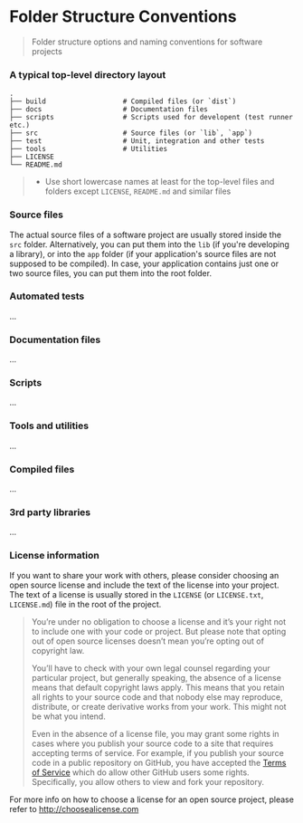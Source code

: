 Folder Structure Conventions
============================

> Folder structure options and naming conventions for software projects

### A typical top-level directory layout

    .
    ├── build                   # Compiled files (or `dist`)
    ├── docs                    # Documentation files
    ├── scripts                 # Scripts used for developent (test runner etc.)
    ├── src                     # Source files (or `lib`, `app`)
    ├── test                    # Unit, integration and other tests
    ├── tools                   # Utilities
    ├── LICENSE
    └── README.md

> - Use short lowercase names at least for the top-level files and folders except `LICENSE`, `README.md` and similar files

### Source files

The actual source files of a software project are usually stored inside the `src` folder. Alternatively, you can put them into the `lib` (if you're developing a library), or into the `app` folder (if your application's source files are not supposed to be compiled). In case, your application contains just one or two source files, you can put them into the root folder.

### Automated tests

...

### Documentation files

...

### Scripts

...

### Tools and utilities

...

### Compiled files

...

### 3rd party libraries

...

### License information

If you want to share your work with others, please consider choosing an open
source license and include the text of the license into your project.
The text of a license is usually stored in the `LICENSE` (or `LICENSE.txt`,
`LICENSE.md`) file in the root of the project.

> You’re under no obligation to choose a license and it’s your right not to
> include one with your code or project. But please note that opting out of
> open source licenses doesn’t mean you’re opting out of copyright law.
> 
> You’ll have to check with your own legal counsel regarding your particular
> project, but generally speaking, the absence of a license means that default
> copyright laws apply. This means that you retain all rights to your source
> code and that nobody else may reproduce, distribute, or create derivative
> works from your work. This might not be what you intend.
>
> Even in the absence of a license file, you may grant some rights in cases
> where you publish your source code to a site that requires accepting terms
> of service. For example, if you publish your source code in a public
> repository on GitHub, you have accepted the [Terms of Service](https://help.github.com/articles/github-terms-of-service)
> which do allow other GitHub users some rights. Specifically, you allow others
> to view and fork your repository.

For more info on how to choose a license for an open source project, please
refer to http://choosealicense.com
